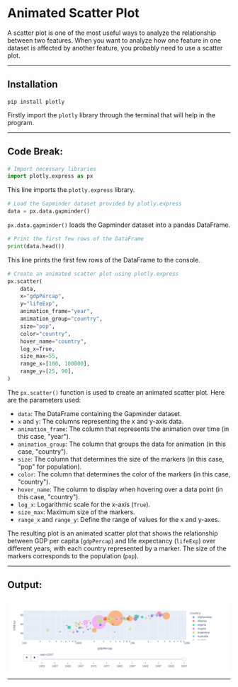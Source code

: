 # Animated Scatter Plot

A scatter plot is one of the most useful ways to analyze the relationship between two features.
When you want to analyze how one feature in one dataset is affected by another feature, you probably need to use a scatter plot.

-----

## Installation

```
pip install plotly
```
Firstly import the `plotly` library through the terminal that will help in the program.

-----

## Code Break:

```python
# Import necessary libraries
import plotly.express as px
```

This line imports the `plotly.express` library.

```python
# Load the Gapminder dataset provided by plotly.express
data = px.data.gapminder()
```

`px.data.gapminder()` loads the Gapminder dataset into a pandas DataFrame.

```python
# Print the first few rows of the DataFrame
print(data.head())
```

This line prints the first few rows of the DataFrame to the console.

```python
# Create an animated scatter plot using plotly.express
px.scatter(
    data,
    x="gdpPercap",
    y="lifeExp",
    animation_frame="year",
    animation_group="country",
    size="pop",
    color="country",
    hover_name="country",
    log_x=True,
    size_max=55,
    range_x=[100, 100000],
    range_y=[25, 90],
)
```

The `px.scatter()` function is used to create an animated scatter plot. Here are the parameters used:

- `data`: The DataFrame containing the Gapminder dataset.
- `x` and `y`: The columns representing the x and y-axis data.
- `animation_frame`: The column that represents the animation over time (in this case, "year").
- `animation_group`: The column that groups the data for animation (in this case, "country").
- `size`: The column that determines the size of the markers (in this case, "pop" for population).
- `color`: The column that determines the color of the markers (in this case, "country").
- `hover_name`: The column to display when hovering over a data point (in this case, "country").
- `log_x`: Logarithmic scale for the x-axis (`True`).
- `size_max`: Maximum size of the markers.
- `range_x` and `range_y`: Define the range of values for the x and y-axes.

The resulting plot is an animated scatter plot that shows the relationship between GDP per capita (`gdpPercap`) and life expectancy (`lifeExp`) over different years, with each country represented by a marker. The size of the markers corresponds to the population (`pop`).

-----

## Output:

![Animation Plot](newplot.png)

-----